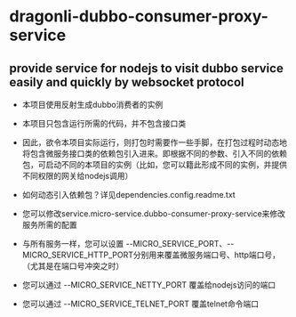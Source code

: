 # dragonli-dubbo-consumer-proxy-service  
## provide service for nodejs to visit dubbo service easily and quickly by websocket protocol

* 本项目使用反射生成dubbo消费者的实例
* 本项目只包含运行所需的代码，并不包含接口类
* 因此，欲令本项目实际运行，则打包时需要作一些手脚，在打包过程时动态地将包含微服务接口类的依赖包引入进来。即根据不同的参数、引入不同的依赖包，可启动不同的本项目的实例（比如，您可以籍此形成不同的实例，并提供不同权限的网关给nodejs调用）
* 如何动态引入依赖包？详见dependencies.config.readme.txt


* 您可以修改service.micro-service.dubbo-consumer-proxy-service来修改服务所需的配置
* 与所有服务一样，您可以设置 --MICRO_SERVICE_PORT、--MICRO_SERVICE_HTTP_PORT分别用来覆盖微服务端口号、http端口号，（尤其是在端口号冲突之时）
* 您可以通过 --MICRO_SERVICE_NETTY_PORT 覆盖给nodejs访问的端口
* 您可以通过 --MICRO_SERVICE_TELNET_PORT 覆盖telnet命令端口
